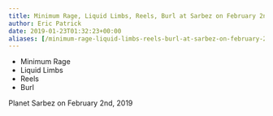 ```yaml
---
title: Minimum Rage, Liquid Limbs, Reels, Burl at Sarbez on February 2nd
author: Eric Patrick
date: 2019-01-23T01:32:23+00:00
aliases: [/minimum-rage-liquid-limbs-reels-burl-at-sarbez-on-february-2nd/]
---
```


* Minimum Rage
* Liquid Limbs
* Reels
* Burl

Planet Sarbez on February 2nd, 2019